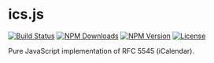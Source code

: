 # ics.js

[![Build Status](http://img.shields.io/travis/maxmouchet/ics.js.svg)](https://travis-ci.org/maxmouchet/ics.js)
[![NPM Downloads](http://img.shields.io/npm/dm/icsjs.svg)](#)
[![NPM Version](http://img.shields.io/npm/v/icsjs.svg)](#)
[![License](http://img.shields.io/badge/license-MIT-blue.svg)](#)

Pure JavaScript implementation of RFC 5545 (iCalendar).
